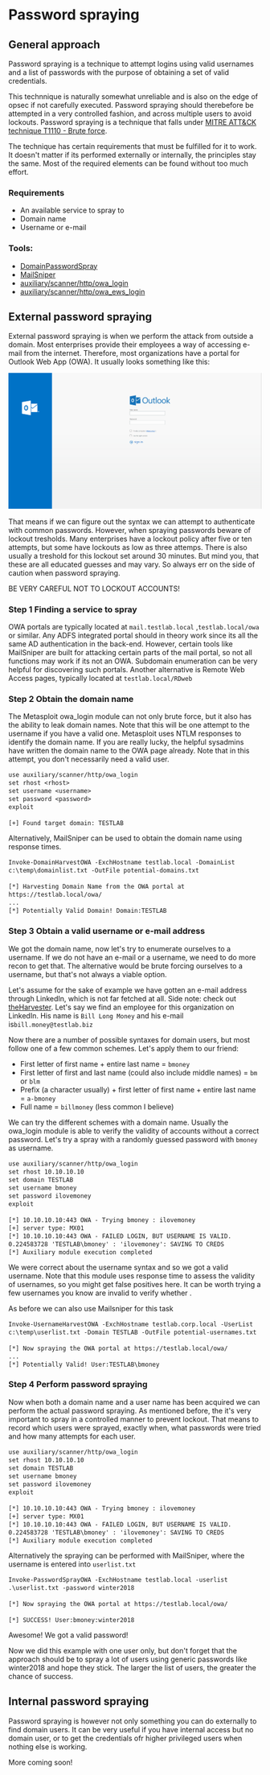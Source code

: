 # Password spraying

## General approach

Password spraying is a technique to attempt logins using valid usernames and a list of passwords with the purpose of obtaining a set of valid credentials.

This technnique is naturally somewhat unreliable and is also on the edge of opsec if not carefully executed. Password spraying should therebefore be attempted in a very controlled fashion, and across multiple users to avoid lockouts. Password spraying is a technique that falls under [MITRE ATT&CK technique T1110 - Brute force](https://attack.mitre.org/wiki/Technique/T1110).

The technique has certain requirements that must be fulfilled for it to work. It doesn't matter if its performed externally or internally, the principles stay the same. Most of the required elements can be found without too much effort.

### **Requirements**

* An available service to spray to
* Domain name
* Username or e-mail

### **Tools:**

* [DomainPasswordSpray](https://github.com/dafthack/DomainPasswordSpray)
* [MailSniper](https://github.com/dafthack/MailSniper)
* [auxiliary/scanner/http/owa\_login](https://www.rapid7.com/db/modules/auxiliary/scanner/http/owa_login)
* [auxiliary/scanner/http/owa\_ews\_login](https://www.rapid7.com/db/modules/auxiliary/scanner/http/owa_ews_login)

## External password spraying

External password spraying is when we perform the attack from outside a domain. Most enterprises provide their employees a way of accessing e-mail from the internet. Therefore, most organizations have a portal for Outlook Web App \(OWA\). It usually looks something like this:

![](../.gitbook/assets/image.png)

That means if we can figure out the syntax we can attempt to authenticate with common passwords. However, when spraying passwords beware of lockout tresholds. Many enterprises have a lockout policy after five or ten attempts, but some have lockouts as low as three attemps. There is also usually a treshold for this lockout set around 30 minutes. But mind you, that these are all educated guesses and may vary. So always err on the side of caution when password spraying.

BE VERY CAREFUL NOT TO LOCKOUT ACCOUNTS!

### **Step 1 Finding a service to spray**

OWA portals are typically located at `mail.testlab.local` ,`testlab.local/owa` or similar. Any ADFS integrated portal should in theory work since its all the same AD authentication in the back-end. However, certain tools like MailSniper are built for attacking certain parts of the mail portal, so not all functions may work if its not an OWA. Subdomain enumeration can be very helpful for discovering such portals. Another alternative is Remote Web Access pages, typically located at `testlab.local/RDweb`

### **Step 2 Obtain the domain name**

The Metasploit owa\_login module can not only brute force, but it also has the ability to leak domain names. Note that this will be one attempt to the username if you have a valid one. Metasploit uses NTLM responses to identify the domain name. If you are really lucky, the helpful sysadmins have written the domain name to the OWA page already. Note that in this attempt, you don't necessarily need a valid user.

```text
use auxiliary/scanner/http/owa_login
set rhost <rhost>
set username <username>
set password <password>
exploit

[+] Found target domain: TESTLAB
```

Alternatively, MailSniper can be used to obtain the domain name using response times.

```text
Invoke-DomainHarvestOWA -ExchHostname testlab.local -DomainList c:\temp\domainlist.txt -OutFile potential-domains.txt

[*] Harvesting Domain Name from the OWA portal at https://testlab.local/owa/
...
[*] Potentially Valid Domain! Domain:TESTLAB
```

### **Step 3 Obtain a valid username or e-mail address**

We got the domain name, now let's try to enumerate ourselves to a username. If we do not have an e-mail or a username, we need to do more recon to get that. The alternative would be brute forcing ourselves to a username, but that's not always a viable option.

Let's assume for the sake of example we have gotten an e-mail address through LinkedIn, which is not far fetched at all. Side note: check out [theHarvester](https://github.com/laramies/theHarvester). Let's say we find an employee for this organization on LinkedIn. His name is `Bill Long Money` and his e-mail is`bill.money@testlab.biz`

Now there are a number of possible syntaxes for domain users, but most follow one of a few common schemes. Let's apply them to our friend:  
- First letter of first name + entire last name = `bmoney`  
- First letter of first and last name \(could also include middle names\) = `bm`  or  `blm`  
- Prefix \(a character usually\) + first letter of first name + entire last name =  `a-bmoney`  
- Full name = `billmoney` \(less common I believe\)

We can try the different schemes with a domain name. Usually the owa\_login module is able to verify the validity of accounts without a correct password.  Let's try a spray with a randomly guessed password with `bmoney` as username.

```text
use auxiliary/scanner/http/owa_login
set rhost 10.10.10.10
set domain TESTLAB
set username bmoney
set password ilovemoney
exploit

[*] 10.10.10.10:443 OWA - Trying bmoney : ilovemoney
[+] server type: MX01
[*] 10.10.10.10:443 OWA - FAILED LOGIN, BUT USERNAME IS VALID. 0.224583728 'TESTLAB\bmoney' : 'ilovemoney': SAVING TO CREDS
[*] Auxiliary module execution completed
```

We were correct about the username syntax and so we got a valid username. Note that this module uses response time to assess the validity of usernames, so you might get false positives here. It can be worth trying a few usernames you know are invalid to verify whether .

As before we can also use Mailsniper for this task

```text
Invoke-UsernameHarvestOWA -ExchHostname testlab.corp.local -UserList c:\temp\userlist.txt -Domain TESTLAB -OutFile potential-usernames.txt

[*] Now spraying the OWA portal at https://testlab.local/owa/
...
[*] Potentially Valid! User:TESTLAB\bmoney
```

### Step 4 Perform password spraying

Now when both a domain name and a user name has been acquired we can perform the actual password spraying. As mentioned before, the it's very important to spray in a controlled manner to prevent lockout. That means to record which users were sprayed, exactly when, what passwords were tried and how many attempts for each user.

```text
use auxiliary/scanner/http/owa_login
set rhost 10.10.10.10
set domain TESTLAB
set username bmoney
set password ilovemoney
exploit

[*] 10.10.10.10:443 OWA - Trying bmoney : ilovemoney
[+] server type: MX01
[*] 10.10.10.10:443 OWA - FAILED LOGIN, BUT USERNAME IS VALID. 0.224583728 'TESTLAB\bmoney' : 'ilovemoney': SAVING TO CREDS
[*] Auxiliary module execution completed
```

Alternatively the spraying can be performed with MailSniper, where the username is entered into `userlist.txt`

```text
Invoke-PasswordSprayOWA -ExchHostname testlab.local -userlist .\userlist.txt -password winter2018

[*] Now spraying the OWA portal at https://testlab.local/owa/

[*] SUCCESS! User:bmoney:winter2018
```

Awesome! We got a valid password!

Now we did this example with one user only, but don't forget that the approach should be to spray a lot of users using generic passwords like winter2018 and hope they stick. The larger the list of users, the greater the chance of success.

## Internal password spraying

Password spraying is however not only something you can do externally to find domain users. It can be very useful if you have internal access but no domain user, or to get the credentials ofr higher privileged users when nothing else is working.

More coming soon!

